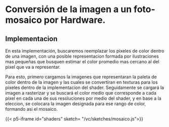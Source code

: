 # Conversión de la imagen a un foto-mosaico por Hardware.

## Implementacion

En esta implementación, buscaremos reemplazar los pixeles de color dentro de una imagen, con una posible representacion formada por ilustraciones mas pequeñas que busquen estimar el color promedio mas cercano al del pixel que va a representar.

Para esto, primero cargamos la imagenes que representaran la paleta de color dentro de la imagen y las cuales se convertiran en texturas para los pixeles dentro de la implementacion del shader. Seguidamente se cargará la imagen a rasterizar y se buscará el color medio que corresponde a cada píxel en cada una de sus resoluciones por medio del shader, y en base a la eleccion, se colocara la imagen designada para ese rango de color, formando asi el mosaico.

{{< p5-iframe id="shaders" sketch= "/vc/sketches/mosaico.js">}}
